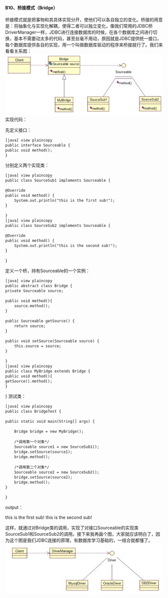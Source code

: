 #### B10、桥接模式（Bridge） ###
桥接模式就是把事物和其具体实现分开，使他们可以各自独立的变化。桥接的用意是：将抽象化与实现化解耦，使得二者可以独立变化，像我们常用的JDBC桥DriverManager一样，JDBC进行连接数据库的时候，在各个数据库之间进行切换，基本不需要动太多的代码，甚至丝毫不用动，原因就是JDBC提供统一接口，每个数据库提供各自的实现，用一个叫做数据库驱动的程序来桥接就行了。我们来看看关系图：
![img](img4/b10.jpg)
实现代码：

先定义接口：

	[java] view plaincopy
	public interface Sourceable {
	public void method();
	}
分别定义两个实现类：

	[java] view plaincopy
	public class SourceSub1 implements Sourceable {
	
	@Override  
	public void method() {  
	    System.out.println("this is the first sub!");  
	}  
	
	}
	[java] view plaincopy
	public class SourceSub2 implements Sourceable {
	
	@Override  
	public void method() {  
	    System.out.println("this is the second sub!");  
	}  
	
	}
定义一个桥，持有Sourceable的一个实例：

	[java] view plaincopy
	public abstract class Bridge {
	private Sourceable source;
	
	public void method(){  
	    source.method();  
	}  
	
	public Sourceable getSource() {  
	    return source;  
	}  
	
	public void setSource(Sourceable source) {  
	    this.source = source;  
	}  
	
	}
	[java] view plaincopy
	public class MyBridge extends Bridge {
	public void method(){
	getSource().method();
	}
}
测试类：

	[java] view plaincopy
	public class BridgeTest {
	
	public static void main(String[] args) {  
	
	    Bridge bridge = new MyBridge();  
	
	    /*调用第一个对象*/  
	    Sourceable source1 = new SourceSub1();  
	    bridge.setSource(source1);  
	    bridge.method();  
	
	    /*调用第二个对象*/  
	    Sourceable source2 = new SourceSub2();  
	    bridge.setSource(source2);  
	    bridge.method();  
	}  
	
	}
output：

this is the first sub!
this is the second sub!

这样，就通过对Bridge类的调用，实现了对接口Sourceable的实现类SourceSub1和SourceSub2的调用。接下来我再画个图，大家就应该明白了，因为这个图是我们JDBC连接的原理，有数据库学习基础的，一结合就都懂了。
![img](img4/b102.jpg)